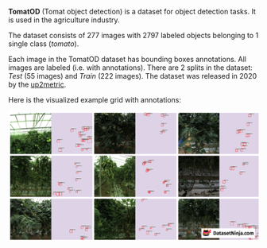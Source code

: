 **TomatOD** (Tomat object detection) is a dataset for object detection tasks. It is used in the agriculture industry.

The dataset consists of 277 images with 2797 labeled objects belonging to 1 single class (*tomato*).

Each image in the TomatOD dataset has bounding boxes annotations. All images are labeled (i.e. with annotations). There are 2 splits in the dataset: *Test* (55 images) and *Train* (222 images). The dataset was released in 2020 by the [up2metric](http://www.up2metric.com/computer-vision-ai/).

Here is the visualized example grid with annotations:

<img src="https://github.com/dataset-ninja/tomatOD/raw/main/visualizations/side_annotations_grid.png">
